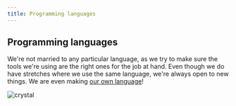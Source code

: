 ```yaml
---
title: Programming languages
---
```

## Programming languages

We're not married to any particular language, as we try to make sure the tools we're using are the right ones for the job at hand. Even though we do have stretches where we use the same language, we're always open to new things. We are even making [our own language](http://crystal-lang.org/)!

![crystal](/images/crystal.svg)